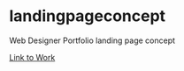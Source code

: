 # landingpageconcept

Web Designer Portfolio landing page concept

[Link to Work](https://portfolio-concept-landing-page.netlify.app/)
